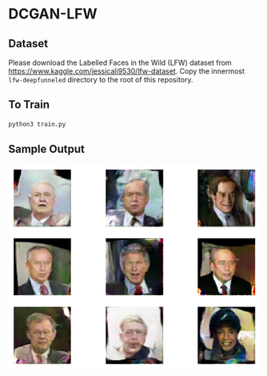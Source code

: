 # DCGAN-LFW

## Dataset

Please download the Labelled Faces in the Wild (LFW) dataset from https://www.kaggle.com/jessicali9530/lfw-dataset. Copy the innermost `lfw-deepfunneled` directory to the root of this repository.

## To Train

```bash
python3 train.py
```

## Sample Output

![img](./output.png)